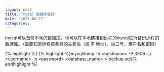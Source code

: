 ```yaml
---
layout: post
title: "mysql 数据库备份"
date: "2023-08-17"
categories: 
---
```

<p>mysql可以备份本地的数据库，也可以在本地链接到远程的mysql进行备份远程的数据库。（需要知道远程服务器的主机名（或 IP 地址）、端口号、用户名和密码）</p>

{% highlight %}
{% highlight %}mysqldump -h &lt;hostname&gt; -P 3306 -u &lt;username&gt; -p &lt;password&gt; &lt;database_name&gt; &gt; backup.sql{% endhighlight %}

